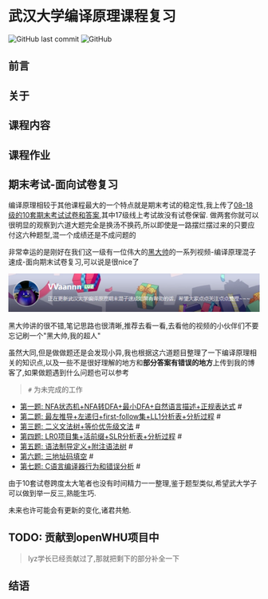 # 武汉大学编译原理课程复习

![GitHub last commit](https://img.shields.io/github/last-commit/luzhixing12345/WHU-compilation-principle)
![GitHub](https://img.shields.io/github/license/luzhixing12345/WHU-software-engineering)

## 前言

## 关于

## 课程内容

## 课程作业

## 期末考试-面向试卷复习

编译原理相较于其他课程最大的一个特点就是期末考试的稳定性,我上传了[08-18级的10套期末考试试卷和答案](https://github.com/luzhixing12345/WHU-compilation-principle/releases/download/v0.0.2/final-exam-papers.zip),其中17级线上考试故没有试卷保留. 做两套你就可以很明显的观察到六道大题完全是换汤不换药,所以即使是一路摆烂摆过来的只要应付这六种题型,混一个成绩还是不成问题的

非常幸运的是刚好在我们这一级有一位伟大的[黑大帅](https://space.bilibili.com/507099193)的一系列视频-编译原理混子速成-面向期末试卷复习,可以说是很nice了

![20220612003317](https://raw.githubusercontent.com/learner-lu/picbed/master/20220612003317.png)

黑大帅讲的很不错,笔记思路也很清晰,推荐去看一看,去看他的视频的小伙伴们不要忘记刷一个"黑大帅,我的超人"

虽然大同,但是做做题还是会发现小异,我也根据这六道题目整理了一下编译原理相关的知识点,以及一些不是很好理解的地方和**部分答案有错误的地方**上传到我的博客了,如果做题遇到什么问题也可以参考

> `#` 为未完成的工作

- [第一题: NFA状态机+NFA转DFA+最小DFA+自然语言描述+正规表达式]() #
- [第二题: 最左推导+左递归+first-follow集+LL1分析表+分析过程]() #
- [第三题: 二义文法树+等价优先级文法]() #
- [第四题: LR0项目集+活前缀+SLR分析表+分析过程]() #
- [第五题: 语法制导定义+附注语法树]() #
- [第六题: 三地址码填空]() #
- [第七题: C语言编译器行为和错误分析]() #

由于10套试卷跨度太大笔者也没有时间精力一一整理,鉴于题型类似,希望武大学子可以做到举一反三,熟能生巧.

未来也许可能会有更新的变化,诸君共勉.

## TODO: 贡献到openWHU项目中

> lyz学长已经贡献过了,那就把剩下的部分补全一下

## 结语
